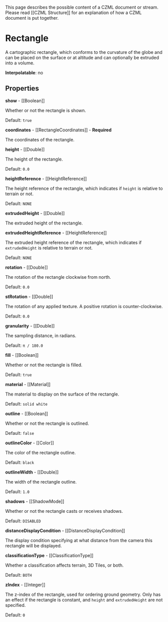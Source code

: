 This page describes the possible content of a CZML document or stream. Please read [[CZML Structure]] for an explanation of how a CZML document is put together.

# Rectangle

A cartographic rectangle, which conforms to the curvature of the globe and can be placed on the surface or at altitude and can optionally be extruded into a volume.

**Interpolatable**: no

## Properties

**show** - [[Boolean]]

Whether or not the rectangle is shown.

Default: `true`


**coordinates** - [[RectangleCoordinates]] - **Required**

The coordinates of the rectangle.


**height** - [[Double]]

The height of the rectangle.

Default: `0.0`


**heightReference** - [[HeightReference]]

The height reference of the rectangle, which indicates if `height` is relative to terrain or not.

Default: `NONE`


**extrudedHeight** - [[Double]]

The extruded height of the rectangle.


**extrudedHeightReference** - [[HeightReference]]

The extruded height reference of the rectangle, which indicates if `extrudedHeight` is relative to terrain or not.

Default: `NONE`


**rotation** - [[Double]]

The rotation of the rectangle clockwise from north.

Default: `0.0`


**stRotation** - [[Double]]

The rotation of any applied texture. A positive rotation is counter-clockwise.

Default: `0.0`


**granularity** - [[Double]]

The sampling distance, in radians.

Default: `π / 180.0`


**fill** - [[Boolean]]

Whether or not the rectangle is filled.

Default: `true`


**material** - [[Material]]

The material to display on the surface of the rectangle.

Default: `solid white`


**outline** - [[Boolean]]

Whether or not the rectangle is outlined.

Default: `false`


**outlineColor** - [[Color]]

The color of the rectangle outline.

Default: `black`


**outlineWidth** - [[Double]]

The width of the rectangle outline.

Default: `1.0`


**shadows** - [[ShadowMode]]

Whether or not the rectangle casts or receives shadows.

Default: `DISABLED`


**distanceDisplayCondition** - [[DistanceDisplayCondition]]

The display condition specifying at what distance from the camera this rectangle will be displayed.


**classificationType** - [[ClassificationType]]

Whether a classification affects terrain, 3D Tiles, or both.

Default: `BOTH`


**zIndex** - [[Integer]]

The z-index of the rectangle, used for ordering ground geometry. Only has an effect if the rectangle is constant, and `height` and `extrudedHeight` are not specified.

Default: `0`


